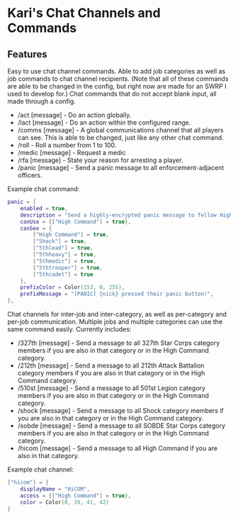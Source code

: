 # Kari's Chat Channels and Commands

## Features

Easy to use chat channel commands. Able to add job categories as well as job commands to chat channel recipients. 
(Note that all of these commands are able to be changed in the config, but right now are made for an SWRP I used to develop for.)
Chat commands that do not accept blank input, all made through a config.
* /act [message] - Do an action globally. 
* /lact [message] - Do an action within the configured range.
* /comms [message] - A global communications channel that all players can see. This is able to be changed, just like any other chat command.
* /roll - Roll a number from 1 to 100.
* /medic [message] - Request a medic
* /rfa [message] - State your reason for arresting a player. 
* /panic [message] - Send a panic message to all enforcement-adjacent officers.

Example chat command:
```lua
panic = {
    enabled = true,
    description = "Send a highly-encrypted panic message to fellow High Command, Shock, and 5th Fleet.",
    canUse = {["High Command"] = true},
    canSee = {
        ["High Command"] = true, 
        ["Shock"] = true, 
        ["5thlead"] = true, 
        ["5thheavy"] = true, 
        ["5thmedic"] = true, 
        ["5thtrooper"] = true, 
        ["5thcadet"] = true  
    },
    prefixColor = Color(153, 0, 255),
    prefixMessage = "[PANIC] {nick} pressed their panic button!",
},
```

Chat channels for inter-job and inter-category, as well as per-category and per-job communication. Multiple jobs and multiple categories can use the same command easily.
Currently includes:
* /327th [message] - Send a message to all 327th Star Corps category members if you are also in that category or in the High Command category.
* /212th [message] - Send a message to all 212th Attack Battalion category members if you are also in that category or in the High Command category.
* /510st [message] - Send a message to all 501st Legion category members if you are also in that category or in the High Command category.
* /shock [message] - Send a message to all Shock category members if you are also in that category or in the High Command category.
* /sobde [message] - Send a message to all SOBDE Star Corps category members if you are also in that category or in the High Command category.
* /hicom [message] - Send a message to all High Command if you are also in that category.

Example chat channel:
```lua
["hicom"] = {
    displayName = "HiCOM",
    access = {["High Command"] = true},
    color = Color(0, 39, 41, 42)
}
```
